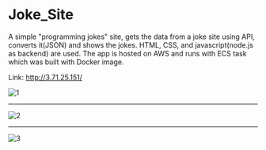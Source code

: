 # Joke_Site
A simple "programming jokes" site, gets the data from a joke site using API, converts it(JSON) and shows the jokes. HTML, CSS, and javascript(node.js as backend) are used. The app is hosted on AWS and runs with ECS task which was built with Docker image.

Link:
http://3.71.25.151/

![1](https://user-images.githubusercontent.com/81565589/219950210-e9fdb1e8-b8d4-4fae-b0da-cbe3e4662d8f.PNG)

------------------------------------------------------------------------------------------------------------

![2](https://user-images.githubusercontent.com/81565589/219950292-71a51649-0dc8-4e30-b4da-a61e1eb81f66.PNG)

------------------------------------------------------------------------------------------------------------

![3](https://user-images.githubusercontent.com/81565589/219950310-3d4365b0-7277-4511-b15a-240722f50fc7.PNG)
